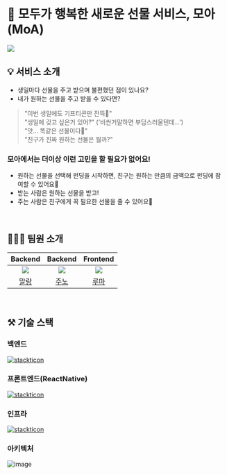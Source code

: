 # 🎁 모두가 행복한 새로운 선물 서비스, 모아(MoA)
<img src='https://res.cloudinary.com/dkjk8h8zd/image/upload/v1705034333/moa-flow_6_bcidwc.png' />

## 💡 서비스 소개
- 생일마다 선물을 주고 받으며 불편했던 점이 있나요?
- 내가 원하는 선물을 주고 받을 수 있다면?

> "이번 생일에도 기프티콘만 잔뜩🥲"   
> "생일에 갖고 싶은거 있어?" ('비싼거말하면 부담스러울텐데...')   
> "앗... 똑같은 선물이다🫠"   
> "친구가 진짜 원하는 선물은 뭘까?"
### 모아에서는 더이상 이런 고민을 할 필요가 없어요!
- 원하는 선물을 선택해 펀딩을 시작하면, 친구는 원하는 만큼의 금액으로 펀딩에 참여할 수 있어요🥳
- 받는 사람은 원하는 선물을 받고!
- 주는 사람은 친구에게 꼭 필요한 선물을 줄 수 있어요🎁

<br />

## 🧑🏻‍💻 팀원 소개

| **Backend** | **Backend** | **Frontend** |
| :------: |  :------: | :------: |
| ![](https://github.com/shin-mallang.png?size=150) | ![](https://github.com/Choi-JJunho.png?size=150) | ![](https://github.com/asyncwaiter.png?size=150) |
| [말랑](https://github.com/shin-mallang) | [주노](https://github.com/Choi-JJunho) | [루마](https://github.com/asyncwaiter) |


<br />

## ⚒️ 기술 스택
### 백엔드
[![stackticon](https://firebasestorage.googleapis.com/v0/b/stackticon-81399.appspot.com/o/images%2F1710342441783?alt=media&token=b2ab0b71-1166-4a34-aa7d-d322ebaf2d47)](https://github.com/MoA-Gift-Funding/MoA-Backend)

### 프론트엔드(ReactNative)
[![stackticon](https://firebasestorage.googleapis.com/v0/b/stackticon-81399.appspot.com/o/images%2F1710341515251?alt=media&token=7be519bf-6182-4c8c-90a9-4d2fd189b8fa)](https://github.com/MoA-Gift-Funding/Moa-React-Native)

### 인프라
[![stackticon](https://firebasestorage.googleapis.com/v0/b/stackticon-81399.appspot.com/o/images%2F1710343177911?alt=media&token=791dd53f-c495-45c9-a1d4-5d389633474e)](https://github.com/msdio/stackticon)

### 아키텍처
![image](https://github.com/MoA-Gift-Funding/.github/assets/91999276/8d817109-51bd-47de-836a-1d80a3955b97)

<br />
